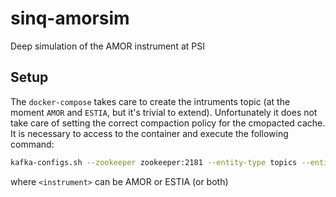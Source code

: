 # sinq-amorsim
Deep simulation of the AMOR instrument at PSI

## Setup

The `docker-compose` takes care to create the intruments topic (at the moment `AMOR` and `ESTIA`, but it's trivial to extend).
Unfortunately it does not take care of setting the correct compaction policy for the cmopacted cache. It is necessary to access to the container and execute the following command:

```bash
kafka-configs.sh --zookeeper zookeeper:2181 --entity-type topics --entity-name <instrument>_nicosCacheCompacted --alter --add-config cleanup.policy=compact
```

where `<instrument>` can be AMOR or ESTIA (or both)
